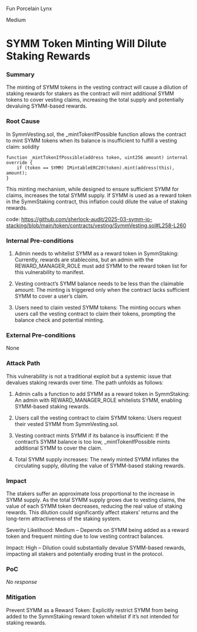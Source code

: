 Fun Porcelain Lynx

Medium

# SYMM Token Minting Will Dilute Staking Rewards

### Summary

The minting of SYMM tokens in the vesting contract will cause a dilution of staking rewards for stakers as the contract will mint additional SYMM tokens to cover vesting claims, increasing the total supply and potentially devaluing SYMM-based rewards.



### Root Cause

In SymmVesting.sol, the _mintTokenIfPossible function allows the contract to mint SYMM tokens when its balance is insufficient to fulfill a vesting claim:
solidity
```solidity
function _mintTokenIfPossible(address token, uint256 amount) internal override {
    if (token == SYMM) IMintableERC20(token).mint(address(this), amount);
}
```

This minting mechanism, while designed to ensure sufficient SYMM for claims, increases the total SYMM supply. If SYMM is used as a reward token in the SymmStaking contract, this inflation could dilute the value of staking rewards.

code: https://github.com/sherlock-audit/2025-03-symm-io-stacking/blob/main/token/contracts/vesting/SymmVesting.sol#L258-L260



### Internal Pre-conditions

1. Admin needs to whitelist SYMM as a reward token in SymmStaking: Currently, rewards are stablecoins, but an admin with the REWARD_MANAGER_ROLE must add SYMM to the reward token list for this vulnerability to manifest.

2. Vesting contract’s SYMM balance needs to be less than the claimable amount: The minting is triggered only when the contract lacks sufficient SYMM to cover a user’s claim.

3. Users need to claim vested SYMM tokens: The minting occurs when users call the vesting contract to claim their tokens, prompting the balance check and potential minting.



### External Pre-conditions

None

### Attack Path

This vulnerability is not a traditional exploit but a systemic issue that devalues staking rewards over time. The path unfolds as follows:
1. Admin calls a function to add SYMM as a reward token in SymmStaking: An admin with REWARD_MANAGER_ROLE whitelists SYMM, enabling SYMM-based staking rewards.

2. Users call the vesting contract to claim SYMM tokens: Users request their vested SYMM from SymmVesting.sol.

3. Vesting contract mints SYMM if its balance is insufficient: If the contract’s SYMM balance is too low, _mintTokenIfPossible mints additional SYMM to cover the claim.

4. Total SYMM supply increases: The newly minted SYMM inflates the circulating supply, diluting the value of SYMM-based staking rewards.



### Impact

The stakers suffer an approximate loss proportional to the increase in SYMM supply. As the total SYMM supply grows due to vesting claims, the value of each SYMM token decreases, reducing the real value of staking rewards. This dilution could significantly affect stakers’ returns and the long-term attractiveness of the staking system.

Severity
Likelihood: Medium – Depends on SYMM being added as a reward token and frequent minting due to low vesting contract balances.

Impact: High – Dilution could substantially devalue SYMM-based rewards, impacting all stakers and potentially eroding trust in the protocol.



### PoC

_No response_

### Mitigation

Prevent SYMM as a Reward Token:
Explicitly restrict SYMM from being added to the SymmStaking reward token whitelist if it’s not intended for staking rewards.

